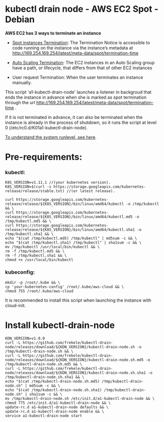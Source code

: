 # kubectl drain node - AWS EC2 Spot - Debian

**AWS EC2 has 3 ways to terminate an instance**
 - [Spot instances Termination](https://aws.amazon.com/pt/blogs/aws/new-ec2-spot-instance-termination-notices/): The Termination Notice is accessible to code running on the instance via the instance’s metadata at http://169.254.169.254/latest/meta-data/spot/termination-time 

 - [Auto Scaling Termination](https://docs.aws.amazon.com/autoscaling/ec2/userguide/AutoScalingGroupLifecycle.html): The EC2 instances in an Auto Scaling group have a path, or lifecycle, that differs from that of other EC2 instances

- User request Termination: When the user terminates an instance manually.


This script 'a1-kubectl-drain-node' launches a listener in backgroud that ends the instance in advance when she is marked as spot termination through the url  http://169.254.169.254/latest/meta-data/spot/termination-time .

If it is not terminated in advance, it can also be terminated when the instance is already in the process of shutdown, so it runs the script at level 0 (/etc/rc0.d/K01a1-kubectl-drain-node).

[To understand the system runlevel, see here](https://debian-administration.org/article/212/An_introduction_to_run-levels).

# Pre-requirements:

### kubectl:
```
K8S_VERSION=v1.11.1 //(your kubernetes version).
K8S_VERSION=$(curl -s https://storage.googleapis.com/kubernetes-release/release/stable.txt) //(or latest release).

curl https://storage.googleapis.com/kubernetes-release/release/${K8S_VERSION}/bin/linux/amd64/kubectl -o /tmp/kubectl && \
curl https://storage.googleapis.com/kubernetes-release/release/${K8S_VERSION}/bin/linux/amd64/kubectl.md5 -o /tmp/kubectl.md5 && \
curl https://storage.googleapis.com/kubernetes-release/release/${K8S_VERSION}/bin/linux/amd64/kubectl.sha1 -o /tmp/kubectl.sha1 && \
echo "$(cat /tmp/kubectl.md5) /tmp/kubectl" | md5sum -c && \
echo "$(cat /tmp/kubectl.sha1) /tmp/kubectl" | sha1sum -c && \
mv /tmp/kubectl /usr/local/bin/kubectl && \
rm -f /tmp/kubectl.md5 && \
rm -f /tmp/kubectl.sha1 && \
chmod +x /usr/local/bin/kubectl
```

### kubeconfig:
```
mkdir -p /root/.kube && \
cp 'your-kubernetes-config' /root/.kube/aws-cloud && \
chmod 755 /root/.kube/aws-cloud
```

It is recommended to install this script when launching the instance with cloud-init.

# Install kubectl-drain-node
```
KDN_VERSION=v1.0.0
curl -L https://github.com/frekele/kubectl-drain-node/releases/download/${KDN_VERSION}/kubectl-drain-node.sh -o /tmp/kubectl-drain-node.sh && \
curl -L https://github.com/frekele/kubectl-drain-node/releases/download/${KDN_VERSION}/kubectl-drain-node.sh.md5 -o /tmp/kubectl-drain-node.sh.md5 && \
curl -L https://github.com/frekele/kubectl-drain-node/releases/download/${KDN_VERSION}/kubectl-drain-node.sh.sha1 -o /tmp/kubectl-drain-node.sh.sha1 && \
echo "$(cat /tmp/kubectl-drain-node.sh.md5) /tmp/kubectl-drain-node.sh" | md5sum -c && \
echo "$(cat /tmp/kubectl-drain-node.sh.sha1) /tmp/kubectl-drain-node.sh" | sha1sum -c && \
mv /tmp/kubectl-drain-node.sh /etc/init.d/a1-kubectl-drain-node && \
chmod 775 /etc/init.d/a1-kubectl-drain-node && \
update-rc.d a1-kubectl-drain-node defaults && \
update-rc.d a1-kubectl-drain-node enable && \
service a1-kubectl-drain-node start
```
